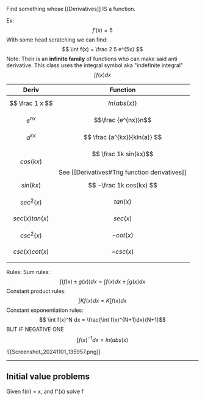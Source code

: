 
Find something whose [[Derivatives]] IS a function.

Ex:
$$ f'(x) = 5 $$
With some head scratching we can find:
$$ \int f(x) = \frac 2 5 e^{5x} $$
Note:
Their is an **infinite family** of functions who can make said anti derivative.
This class uses the integral symbol aka "indefinite integral"
$$ \int f(x)dx$$

| Deriv              | Function                                                               |
| ------------------ | ---------------------------------------------------------------------- |
| $$ \frac 1 x $$    | $$ln(abs(x))$$                                                         |
| $$e^{nx}$$         | $$\frac {e^{nx}}n$$                                                    |
| $$ a^{kx} $$       | $$ \frac {a^{kx}}{kln(a)} $$                                           |
| $$cos(kx)$$        | $$ \frac 1k sin(kx)$$<br>See [[Derivatives#Trig function derivatives]] |
| $$sin(kx)$$        | $$ -\frac 1k cos(kx) $$                                                |
| $$sec^2(x)$$       | $$tan(x)$$                                                             |
| $$sec(x)tan(x)$$   | $$sec(x)$$                                                             |
| $$csc^2(x)$$       | $$-cot(x)$$                                                            |
| $$ csc(x)cot(x) $$ | $$ -csc(x) $$                                                          |
|                    |                                                                        |
Rules:
Sum rules:
$$ \int(f(x) \pm g(x))dx = \int f(x)dx \pm \int g(x)dx$$
Constant product rules:
$$ \int Kf(x)dx = K\int f(x)dx $$
Constant exponentiation rules:
$$ \int f(x)^N dx = \frac{\int f(x)^{N+1}dx}{N+1}$$
BUT IF NEGATIVE ONE
$$ \int f(x)^{-1} dx = ln(abs(x)$$

![[Screenshot_20241101_135957.png]]

_________________________________
## Initial value problems
Given f(n) = x, and f'(x) solve f
